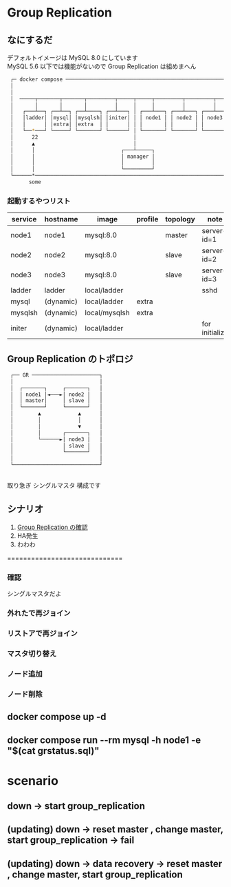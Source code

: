 # Group Replication
## なにするだ
デフォルトイメージは MySQL 8.0 にしています  
MySQL 5.6 以下では機能がないので Group Replication は組めまへん  

```sh
 ┌─ docker compose ──────────────────────────────────────────────────────┐ 
 │                                                                       │ 
 │                                                                       │ 
 │  ─────┬───────┬───────┬─────────┬─────┬─────┬─────────┬─────────┬──── │ 
 │       │       │       │         │     │     │         │         │     │ 
 │   ┌───┴──┐ ┌──┴──┐ ┌──┴────┐ ┌──┴───┐ │ ┌───┴───┐ ┌───┴───┐ ┌───┴───┐ │ 
 │   │ladder│ │mysql│ │mysqlsh│ │initer│ │ │ node1 │ │ node2 │ │ node3 │ │ 
 │   │      │ │extra│ │extra  │ │      │ │ │       │ │       │ │       │ │ 
 │   └──*───┘ └─────┘ └───────┘ └──────┘ │ └───────┘ └───────┘ └───────┘ │ 
 │      22                               │                               │ 
 │      ▲                                │                               │ 
 │      │                            ┌───┴─────┐                         │ 
 │      │                            │ manager │                         │ 
 │      │                            │         │                         │ 
 │      │                            └─────────┘                         │ 
 └──────*────────────────────────────────────────────────────────────────┘ 
       some                                                                
```

### 起動するやつリスト
| service | hostname  | image         | profile | topology | note           |
| ------- | --------- | ------------- | ------- | -------- | -------------- |
| node1   | node1     | mysql:8.0     |         | master   | server-id=1    |
| node2   | node2     | mysql:8.0     |         | slave    | server-id=2    |
| node3   | node3     | mysql:8.0     |         | slave    | server-id=3    |
| ladder  | ladder    | local/ladder  |         |          | sshd           |
| mysql   | (dynamic) | local/ladder  | extra   |          |                |
| mysqlsh | (dynamic) | local/mysqlsh | extra   |          |                |
| initer  | (dynamic) | local/ladder  |         |          | for initialize |


## Group Replication のトポロジ
```sh
 ┌── GR ──────────────────────┐ 
 │                            │ 
 │  ┌───────┐     ┌───────┐   │ 
 │  │ node1 │◄───►│ node2 │   │ 
 │  │ master│     │ slave │   │ 
 │  └───────┘     └───────┘   │ 
 │        ▲            ▲      │ 
 │        │            │      │ 
 │        │            ▼      │ 
 │        │       ┌───────┐   │ 
 │        └──────►│ node3 │   │ 
 │                │ slave │   │ 
 │                └───────┘   │ 
 │                            │ 
 └────────────────────────────┘ 
                                
```
取り急ぎ シングルマスタ 構成です  


## シナリオ
1. [Group Replication の確認](./scenario01/README.md)
2. HA発生
3. わわわ


=============================

### 確認
シングルマスタだよ  

### 外れたで再ジョイン
### リストアで再ジョイン
### マスタ切り替え
### ノード追加
### ノード削除


## docker compose up -d 
## docker compose run --rm mysql -h node1 -e "$(cat grstatus.sql)"

# scenario
## down -> start group_replication
## (updating) down -> reset master , change master, start group_replication -> fail
## (updating) down -> data recovery -> reset master , change master, start group_replication